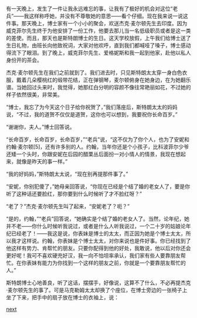 
有一天晚上，发生了一件让我永远难忘的事，让我有了极好的机会对这位“老兵”——我这样称呼她，并没有不尊敬她的意思——看个仔细。现在我来说一说这件事。那天晚上，博士家有一个小小的聚会，欢送杰克·麦尔顿先生去印度。因为威克菲尔先生终于为他安排了一份工作，他要去那儿当一名低级职员或者是这一类的差使。而且，那天也是斯特朗博士的生日。这天学校放假，上午我们给博士送了生日礼物，由班长向他致祝词，大家对他欢呼，直到我们都喊哑了嗓子，博士感动得流下了眼泪。到了晚上，威克菲尔先生、爱格妮斯和我一起到他家，赴他以私人身份开的茶会。

杰克·麦尔顿先生在我们之前就到了。我们进去时，只见斯特朗太太穿一身白色衣服，戴着几朵樱桃红的缎带花结，正在弹钢琴，麦尔顿俯身在她身边，在为她翻乐谱。当她回过头来时，我觉得，她那红白分明的容颜不像往常艳丽如花，不过她的样子依然很美，非常美。

“博士，我忘了为今天这个日子给你祝贺了，”我们落座后，斯特朗太太的妈妈说，“不过，我的道贺不仅仅是道贺，这你也可以想到，我要祝你长命百岁。”

“谢谢你，夫人。”博士回答说。

“长命百岁，长命百岁，长命百岁，”“老兵”说，“这不仅为了你个人，也为了安妮和约翰·麦尔顿[5]，还有许多别的人。约翰，当年你还是个小孩子，比科波菲尔少爷还矮一个头时，你跟安妮在后园的醋栗丛后面扮一对小情人的情景，我现在想起来，就像是昨天的事一样。”

“我的好妈妈，”斯特朗太太说，“现在别再提那件事了。”

“安妮，你别犯傻了，”她母亲回答说，“你现在已经是个结了婚的老女人了，要是你听了这种话还要脸红，那你要到什么时候听了才不脸红呀？”

“老了？”杰克·麦尔顿先生叫了起来，“安妮老了？呃？”

“是的，约翰，”“老兵”回答说，“她确实是个结了婚的老女人了。当然，论年纪，她并不老——你什么时候听我说过，或者是什么人听我说过，一个二十岁的姑娘论年纪已经老了！——我这是说，你表妹是博士的太太，而正因为她是个博士太太，所以我才这样说。约翰，你表妹是个博士太太，对你来说也是件好事。你已经找到了他这样有势力、肯帮忙的朋友。只要你配得到他的好处，我敢说，他以后对你还会更好呢！我可不喜欢硬充好汉，我一向不怕坦率承认，我们家有些人要靠朋友帮忙。在你表妹有能力为你找到一个这样的朋友之前，你就是一个要靠朋友帮忙的人。”

斯特朗博士心地善良，听了这话，摆摆手，好像说，这算不了什么，不必再提杰克·麦尔顿先生的事了。可是马克勒姆太太却换了个座位，在博士旁边的一张椅子上坐了下来，把手中的扇子放在博士的衣袖上，说：

[next](page222)